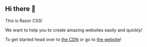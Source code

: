 ## Hi there 👋

This is Razor CSS!

We want to help you to create amazing websites easily and quickly!

To get started head over to <a href="https://cdn.razorcss.xyz">the CDN</a> or go to <a href="https://ws.razorcss.xyz/">the website</a>!
